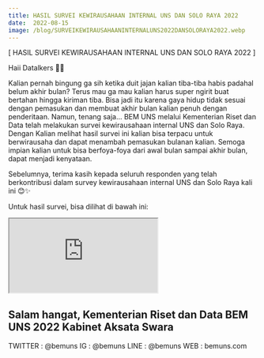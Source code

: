 ```yaml
---
title: HASIL SURVEI KEWIRAUSAHAAN INTERNAL UNS DAN SOLO RAYA 2022
date:  2022-08-15
image: /blog/SURVEIKEWIRAUSAHAANINTERNALUNS2022DANSOLORAYA2022.webp
---
```


[ HASIL SURVEI KEWIRAUSAHAAN INTERNAL UNS DAN SOLO RAYA 2022 ]

Haii Datalkers 👋🏻

Kalian pernah bingung ga sih ketika duit jajan kalian tiba-tiba habis padahal belum akhir bulan? Terus mau ga mau kalian harus super ngirit buat bertahan hingga kiriman tiba. Bisa jadi itu karena gaya hidup tidak sesuai dengan pemasukan dan membuat akhir bulan kalian penuh dengan penderitaan. Namun, tenang saja... BEM UNS melalui Kementerian Riset dan Data telah melakukan survei kewirausahaan internal UNS dan Solo Raya. Dengan Kalian melihat hasil survei ini kalian bisa terpacu untuk berwirausaha dan dapat menambah pemasukan bulanan kalian. Semoga impian kalian untuk bisa berfoya-foya dari awal bulan sampai akhir bulan, dapat menjadi kenyataan.

Sebelumnya, terima kasih kepada seluruh responden yang telah berkontribusi dalam survey kewirausahaan internal UNS dan Solo Raya kali ini 😊✨

Untuk hasil survei, bisa dilihat di bawah ini:

<iframe src="https://mozilla.github.io/pdf.js/web/viewer.html?file=https://datalks.bemuns.org/blog/SURVEIKEWIRAUSAHAANINTERNALUNS2022DANSOLORAYA.pdf"></iframe>

Salam hangat,
Kementerian Riset dan Data
BEM UNS 2022
Kabinet Aksata Swara
-------------------------
TWITTER : @bemuns
IG : @bemuns
LINE : @bemuns
WEB : bemuns.com

